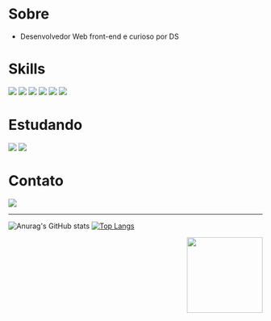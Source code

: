 <h1>Sobre</h1>

<ul><li>Desenvolvedor Web front-end e curioso por DS</li></ul>

<h1>Skills</h1>
<div>
    <img src="https://img.shields.io/badge/Python-3776AB?style=for-the-badge&logo=python&logoColor=white"> 
    <img src="https://img.shields.io/badge/HTML5-E34F26?style=for-the-badge&logo=html5&logoColor=white">
    <img src="https://img.shields.io/badge/CSS3-1572B6?style=for-the-badge&logo=css3&logoColor=white">
    <img src="https://img.shields.io/badge/JavaScript-F7DF1E?style=for-the-badge&logo=javascript&logoColor=black">
    <img src="https://img.shields.io/badge/Bootstrap-563D7C?style=for-the-badge&logo=bootstrap&logoColor=white">
    <img src="https://img.shields.io/badge/jQuery-0769AD?style=for-the-badge&logo=jquery&logoColor=white">
</div>
<h1>Estudando</h1>
<div>
    <img src="https://img.shields.io/badge/React-20232A?style=for-the-badge&logo=react&logoColor=61DAFB">
    <img src="https://img.shields.io/badge/Vue-20232A?style=for-the-badge&logo=vuejs&logoColor=61DAFB">
</div>

<h1>Contato</h1>
<a href="https://www.linkedin.com/in/marco-garcia-3a660a182/" target="_blank"><img src="https://img.shields.io/badge/LinkedIn-0077B5?style=for-the-badge&logo=linkedin&logoColor=white"></a>

---


![Anurag's GitHub stats](https://github-readme-stats.vercel.app/api?username=marcogarcia29&show_icons=true&theme=dracula) [![Top Langs](https://github-readme-stats.vercel.app/api/top-langs/?username=marcogarcia29&layout=compact&theme=dracula)](https://github.com/anuraghazra/github-readme-stats)
<div style="text-align:right">
  <img src="https://media.giphy.com/media/116n6kcHaFbw3e/giphy.gif" width="150px" height="150p" >
</div>
